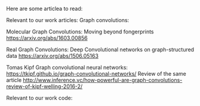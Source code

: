 Here are some articlea to read:


Relevant to our work articles:
Graph convolutions:

Molecular Graph Convolutions: Moving beyond fongerprints
https://arxiv.org/abs/1603.00856

Real Graph Convolutions:
Deep Convolutional networks on graph-structured data
https://arxiv.org/abs/1506.05163



Tomas Kipf Graph convolutional neural networks:
https://tkipf.github.io/graph-convolutional-networks/
Review of the same article
http://www.inference.vc/how-powerful-are-graph-convolutions-review-of-kipf-welling-2016-2/



Relevant to our work code:
